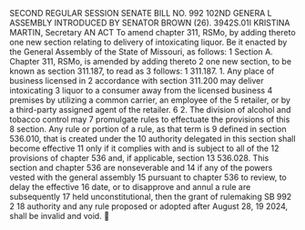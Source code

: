 SECOND REGULAR SESSION
SENATE BILL NO. 992
102ND GENERA L ASSEMBLY
INTRODUCED BY SENATOR BROWN (26).
3942S.01I KRISTINA MARTIN, Secretary
AN ACT
To amend chapter 311, RSMo, by adding thereto one new section relating to delivery of
intoxicating liquor.
Be it enacted by the General Assembly of the State of Missouri, as follows:
1 Section A. Chapter 311, RSMo, is amended by adding thereto
2 one new section, to be known as section 311.187, to read as
3 follows:
1 311.187. 1. Any place of business licensed in
2 accordance with section 311.200 may deliver intoxicating
3 liquor to a consumer away from the licensed business
4 premises by utilizing a common carrier, an employee of the
5 retailer, or by a third-party assigned agent of the retailer.
6 2. The division of alcohol and tobacco control may
7 promulgate rules to effectuate the provisions of this
8 section. Any rule or portion of a rule, as that term is
9 defined in section 536.010, that is created under the
10 authority delegated in this section shall become effective
11 only if it complies with and is subject to all of the
12 provisions of chapter 536 and, if applicable, section
13 536.028. This section and chapter 536 are nonseverable and
14 if any of the powers vested with the general assembly
15 pursuant to chapter 536 to review, to delay the effective
16 date, or to disapprove and annul a rule are subsequently
17 held unconstitutional, then the grant of rulemaking
SB 992 2
18 authority and any rule proposed or adopted after August 28,
19 2024, shall be invalid and void.
